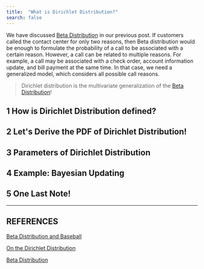 ```yaml
---
title:  "What is Dirichlet Distribution?"
search: false
---
```


We have discussed [Beta Distribution](https://elifilkegokce.github.io/beta-distribution/)
in our previous post. If customers called the contact center for only two
reasons, then Beta distribution would be enough to formulate the
probability of a call to be associated with a certain reason. 
However, a call can be related to multiple reasons. For example, a call may be
associated with a check order, account information update, and
bill payment at the same time. In that case, we need a generalized
model, which considers all possible call reasons. 

> Dirichlet distribution is the multivariate generalization of the 
>[Beta Distribution](https://elifilkegokce.github.io/beta-distribution/)!
 
## 1 How is Dirichlet Distribution defined?
 

## 2 Let's Derive the PDF of Dirichlet Distribution!


## 3 Parameters of Dirichlet Distribution


## 4 Example: Bayesian Updating


## 5 One Last Note!



---
REFERENCES
---

[Beta Distribution and Baseball](http://varianceexplained.org/statistics/beta_distribution_and_baseball/)

[On the Dirichlet Distribution](https://mast.queensu.ca/~communications/Papers/msc-jiayu-lin.pdf)

[Beta Distribution](https://en.wikipedia.org/wiki/Beta_distribution)


